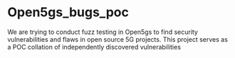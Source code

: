 # Open5gs_bugs_poc

We are trying to conduct fuzz testing in Open5gs to find security vulnerabilities and flaws in open source 5G projects.
This project serves as a POC collation of independently discovered vulnerabilities

